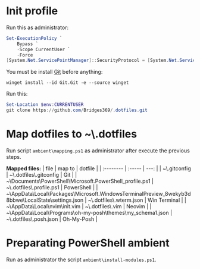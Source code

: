 # Init profile

Run this as administrator:

```powershell
Set-ExecutionPolicy `
    Bypass `
    -Scope CurrentUser `
    -Force
[System.Net.ServicePointManager]::SecurityProtocol = [System.Net.ServicePointManager]::SecurityProtocol `
```

You must be install [Git](https://git-scm.com/) before anything:
```
winget install --id Git.Git -e --source winget
```

Run this:
```powershell
Set-Location $env:CURRENTUSER
git clone https://github.com/Bridges369/.dotfiles.git
```

# Map dotfiles to ~\\.dotfiles

Run script `ambient\mapping.ps1` as administrator after execute the previous steps.

**Mapped files:**
|    file      | map to |  dotfile    |
| :--------    | :----- |    ---:     |
| ~\\.gitconfig | ~\\.dotfiles\\.gitconfig | Git          |
| ~\\Documents\PowerShell\Microsoft.PowerShell_profile.ps1 | ~\\.dotfiles\\.profile.ps1 | PowerShell   |
| ~\\AppData\Local\Packages\Microsoft.WindowsTerminalPreview_8wekyb3d8bbwe\LocalState\settings.json | ~\\.dotfiles\\.wterm.json | Win Terminal |
| ~\\AppData\Local\nvim\init.vim | ~\\.dotfiles\\.vim | Neovim       |
| ~\\AppData\Local\Programs\oh-my-posh\themes\my_schema1.json | ~\\.dotfiles\\.posh.json | Oh-My-Posh   |



# Preparating PowerShell ambient

Run as administrator the script `ambient\install-modules.ps1`.
